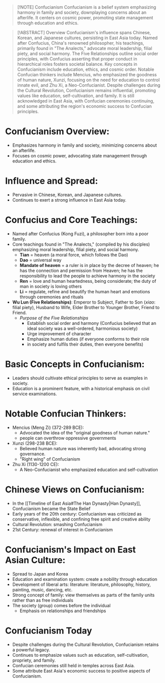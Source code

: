 > [!NOTE] Confucianism
> Confucianism is a belief system emphasizing harmony in family and society, downplaying concerns about an afterlife. It centers on cosmic power, promoting state management through education and ethics. 

> [!ABSTRACT] Overview
> Confucianism's influence spans Chinese, Korean, and Japanese cultures, persisting in East Asia today. Named after Confucius, China's renowned philosopher, his teachings, primarily found in "The Analects," advocate moral leadership, filial piety, and social harmony. The Five Relationships outline social order principles, with Confucius asserting that proper conduct in hierarchical roles fosters societal balance. Key concepts in Confucianism include education, ethics, and cosmic order. Notable Confucian thinkers include Mencius, who emphasized the goodness of human nature, Xunzi, focusing on the need for education to control innate evil, and Zhu Xi, a Neo-Confucianist. Despite challenges during the Cultural Revolution, Confucianism remains influential, promoting values like education, self-cultivation, and family. It is still acknowledged in East Asia, with Confucian ceremonies continuing, and some attributing the region's economic success to Confucian principles.

# Confucianism Overview:
- Emphasizes harmony in family and society, minimizing concerns about an afterlife.
- Focuses on cosmic power, advocating state management through education and ethics.
# Influence and Spread:
- Pervasive in Chinese, Korean, and Japanese cultures.
- Continues to exert a strong influence in East Asia today.
# Confucius and Core Teachings:
- Named after Confucius (Kong Fuzi), a philosopher born into a poor family.
- Core teachings found in "The Analects," (compiled by his disciples) emphasizing moral leadership, filial piety, and social harmony.
	- **Tian** = heaven (a moral force, which follows the Dao)  
	- **Dao** = universal way  
	- **Mandate of heaven** = a ruler is in place by the decree of heaven; he has the connection and permission from Heaven; he has the responsibility to lead the people to achieve harmony in the society  
	- **Ren** = love and human heartedness, being considerate; the duty of man in society is loving others  
	- **Li** = regulate, refine and beautify the human heart and emotions through ceremonies and rituals
- **Wu Lun (Five Relationships)**: Emperor to Subject, Father to Son (*xiao*: filial piety), Husband to Wife, Elder Brother to Younger Brother, Friend to Friend.
	- *Purpose of the Five Relationships*  
		- Establish social order and harmony (Confucius believed that an ideal society was a well-ordered, harmonious society)  
		- Urge improvement of character
		- Emphasize human duties (if everyone conforms to their role  
		- in society and fulfils their duties, then everyone benefits)
# Basic Concepts in Confucianism:
- Leaders should cultivate ethical principles to serve as examples in society.
- Education is a prominent feature, with a historical emphasis on civil service examinations.
# Notable Confucian Thinkers:
- Mencius (Meng Zi) (372-289 BCE): 
	- Advocated the idea of the "original goodness of human nature."
	- people can overthrow oppressive governments
- Xunzi (298-238 BCE): 
	- Believed human nature was inherently bad, advocating strong governance.
	- "Right wing" of Confucianism
- Zhu Xi (1130-1200 CE): 
	- A Neo-Confucianist who emphasized education and self-cultivation

# Chinese Views on Confucianism:
- In the [[Timeline of East Asia#The Han Dynasty|Han Dynasty]], Confucianism became the State Belief
- Early years of the 20th century: Confucianism was criticized as conservative, inflexible, and confining free spirit and creative ability
- Cultural Revolution: smashing Confucianism
- 21st Century: renewal of interest in Confucianism
# Confucianism's Impact on East Asian Culture:
- Spread to Japan and Korea
- Education and examination system: create a nobility through education
- Development of liberal arts: literature: literature, philosophy, history, painting, music, dancing, etc.
- Strong concept of family: view themselves as parts of the family units rather than as free individuals
- The society (group) comes before the individual
	- Emphasis on relationships and friendships
# Confucianism Today
- Despite challenges during the Cultural Revolution, Confucianism retains a powerful legacy.
- Continues to emphasize values such as education, self-cultivation, propriety, and family.
- Confucian ceremonies still held in temples across East Asia.
- Some attribute East Asia's economic success to positive aspects of Confucianism.

